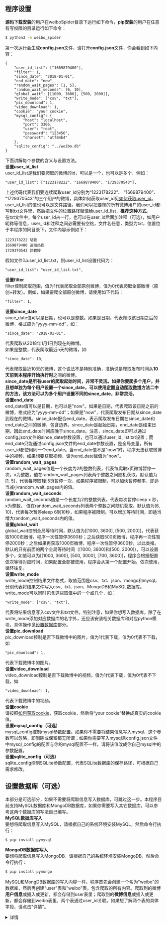 ## 程序设置
**源码下载安装**的用户在weiboSpider目录下运行如下命令，**pip安装**的用户在任意有写权限的目录运行如下命令：
```bash
$ python3 -m weibo_spider
```
第一次运行会生成**config.json**文件，请打开**config.json**文件，你会看到如下内容：
```
{
    "user_id_list": ["1669879400"],
    "filter": 1,
    "since_date": "2018-01-01",
    "end_date": "now",
    "random_wait_pages": [1, 5],
    "random_wait_seconds": [6, 10],
    "global_wait": [[1000, 3600], [500, 2000]],    
    "write_mode": ["csv", "txt"],
    "pic_download": 1,
    "video_download": 1,
    "cookie": "your cookie",
    "mysql_config": {
        "host": "localhost",
        "port": 3306,
        "user": "root",
        "password": "123456",
        "charset": "utf8mb4"
    },
    "sqlite_config": "../weibo.db"
}
```
下面讲解每个参数的含义与设置方法。<br>
**设置user_id_list**<br>
user_id_list是我们要爬取的微博的id，可以是一个，也可以是多个，例如：
```
"user_id_list": ["1223178222", "1669879400", "1729370543"],
```
上述代码代表我们要连续爬取user_id分别为“1223178222”、 “1669879400”、 “1729370543”的三个用户的微博，具体如何获取user_id见[如何获取user_id](https://github.com/dataabc/weiboSpider/blob/master/docs/userid.md)。<br>
user_id_list的值也可以是文件路径，我们可以把要爬的所有微博用户的user_id都写到txt文件里，然后把文件的位置路径赋值给user_id_list，**推荐这种方式**。<br>
在txt文件中，每个user_id占一行，也可以在user_id后面加注释（可选），如用户昵称等信息，user_id和注释之间必需要有空格，文件名任意，类型为txt，位置位于本程序的同目录下，文件内容示例如下：
```
1223178222 胡歌
1669879400 迪丽热巴
1729370543 郭碧婷
```
假如文件叫user_id_list.txt，则user_id_list设置代码为：
```
"user_id_list": "user_id_list.txt",
```
**设置filter**<br>
filter控制爬取范围，值为1代表爬取全部原创微博，值为0代表爬取全部微博（原创+转发）。例如，如果要爬全部原创微博，请使用如下代码：
```
"filter": 1,
```
**设置since_date**<br>
since_date值可以是日期，也可以是整数。如果是日期，代表爬取该日期之后的微博，格式应为“yyyy-mm-dd”，如：
```
"since_date": "2018-01-01",
```
代表爬取从2018年1月1日到现在的微博。<br>
如果是整数，代表爬取最近n天的微博，如:
```
"since_date": 10,
```
代表爬取最近10天的微博，这个说法不是特别准确，准确说是爬取发布时间从**10天前到本程序开始执行时**之间的微博。<br>
**since_date是所有user的爬取起始时间，非常不灵活。如果你要爬多个用户，并且想单独为每个用户设置一个since_date，可以使用[定期自动爬取微博](https://github.com/dataabc/weiboSpider/blob/master/docs/automation.md)方法二中的方法，该方法可以为多个用户设置不同的since_date，非常灵活。**<br>
**设置end_date**<br>
end_date值可以是日期，也可以是"now"。如果是日期，代表爬取该日期之前的微博，格式应为“yyyy-mm-dd”；如果是"now"，代表爬取发布日期从since_date到现在的微博。since_date配合end_date，表示爬取发布日期在since_date和end_date之间的微博，包含边界。since_date是起始日期，end_date是结束日期，因此end_date时间应晚于since_date。注意，since_date即可以通过config.json文件的since_date参数设置，也可以通过user_id_list.txt设置；而end_date只能通过config.json文件的end_date参数设置，是全局变量，所有user_id都使用同一个end_date。当end_date值不是"now"时，程序无法获取微博中的视频，如果想要获取视频，请为end_date赋值为"now"。<br>
**设置random_wait_pages**<br>
random_wait_pages值是一个长度为2的整数列表，代表每爬取x页微博暂停一次，x为整数，值在random_wait_pages列表两个整数之间随机获取。默认值为[1, 5]，代表每爬取1到5页暂停一次，如果程序被限制，可以加快暂停频率，即适当减小random_wait_pages内的值。<br>
**设置random_wait_seconds**<br>
random_wait_seconds值是一个长度为2的整数列表，代表每次暂停sleep x 秒，x为整数， 值在random_wait_seconds列表两个整数之间随机获取。默认值为[6, 10]，代表每次暂停sleep 6到10秒，如果程序被限制，可以增加等待时间，即适当增大random_wait_seconds内的值。<br>
**设置global_wait**<br>
global_wait控制全局等待时间，默认值为[[1000, 3600], [500, 2000]]，代表获取1000页微博，程序一次性暂停3600秒；之后获取500页微博，程序再一次性暂停2000秒；之后如果再获取1000页微博，程序一次性暂停3600秒，以此类推。默认的只有前面的两个全局等待时间（[1000, 3600]和[500, 2000]），可以设置多个，如值可以为[[1000, 3600], [500, 3000], [700, 3600]]，程序会根据配置依次等待对应时间，如果配置全部被使用，程序会从第一个配置开始，依次使用，循环往复。<br>
**设置write_mode**<br>
write_mode控制结果文件格式，取值范围是csv、txt、json、mongo和mysql，分别代表将结果文件写入csv、txt、json、MongoDB和MySQL数据库。write_mode可以同时包含这些取值中的一个或几个，如：
```
"write_mode": ["csv", "txt"],
```
代表将结果信息写入csv文件和txt文件。特别注意，如果你想写入数据库，除了在write_mode添加对应数据库的名字外，还应该安装相关数据库和对应python模块，具体操作见[设置数据库](https://github.com/dataabc/weiboSpider/blob/master/docs/settings.md#设置数据库可选)部分。<br>
**设置pic_download**<br>
pic_download控制是否下载微博中的图片，值为1代表下载，值为0代表不下载，如
```
"pic_download": 1,
```
代表下载微博中的图片。<br>
**设置video_download**<br>
video_download控制是否下载微博中的视频，值为1代表下载，值为0代表不下载，如
```
"video_download": 1,
```
代表下载微博中的视频。<br>
**设置cookie**<br>
请按照[如何获取cookie](https://github.com/dataabc/weiboSpider/blob/master/docs/cookie.md)，获取cookie，然后将“your cookie”替换成真实的cookie值。<br>
**设置mysql_config（可选）**<br>
mysql_config控制mysql参数配置。如果你不需要将结果信息写入mysql，这个参数可以忽略，即删除或保留都无所谓；如果你需要写入mysql且config.json文件中mysql_config的配置与你的mysql配置不一样，请将该值改成你自己mysql中的参数配置。<br>
**设置sqlite_config（可选）**<br>
sqlite_config控制SQLite参数配置，代表SQLite数据库的保存路径，可根据自己需求修改。

## 设置数据库（可选）
本部分是可选部分，如果不需要将爬取信息写入数据库，可跳过这一步。本程序目前支持MySQL数据库和MongoDB数据库，如果你需要写入其它数据库，可以参考这两个数据库的写法自己编写。<br>
**MySQL数据库写入**<br>
要想将爬取信息写入MySQL，请根据自己的系统环境安装MySQL，然后命令行执行：
```bash
$ pip install pymysql
```
**MongoDB数据库写入**<br>
要想将爬取信息写入MongoDB，请根据自己的系统环境安装MongoDB，然后命令行执行：
```bash
$ pip install pymongo
```
MySQL和MongDB数据库的写入内容一样。程序首先会创建一个名为"weibo"的数据库，然后再创建"user"表和"weibo"表，包含爬取的所有内容。爬取到的微博**用户信息**或插入或更新，都会存储到user表里；爬取到的**微博信息**或插入或更新，都会存储到weibo表里，两个表通过user_id关联。如果想了解两个表的具体字段，请点击"详情"。
<details>
<summary>详情</summary>
 
**user表**<br>
**id**：存储用户id，如"1669879400"；<br>
**nickname**：存储用户昵称，如"Dear-迪丽热巴"；<br>
**gender**：存储用户性别；<br>
**location**：存储用户所在地；<br>
**birthday**：存储用户出生日期；<br>
**description**：存储用户简介；<br>
**verified_reason**：存储用户认证；<br>
**talent**：存储用户标签；<br>
**education**：存储用户学习经历；<br>
**work**：存储用户工作经历；<br>
**weibo_num**：存储微博数；<br>
**following**：存储关注数；<br>
**followers**：存储粉丝数。<br>
***
**weibo表**<br>
**id**：存储微博id；<br>
**user_id**：存储微博发布者的用户id，如"1669879400"；<br>
**content**：存储微博正文；<br>
**article_url**：存储微博中头条文章的url，若微博中不存在头条文章，则值为''；<br>
**original_pictures**：存储原创微博的原始图片url和转发微博转发理由中的图片url。若某条微博有多张图片，则存储多个url，以英文逗号分割；若某微博没有图片，则值为"无"；<br>
**retweet_pictures**：存储被转发微博中的原始图片url。当最新微博为原创微博或者为没有图片的转发微博时，则值为"无"，否则为被转发微博的图片url。若有多张图片，则存储多个url，以英文逗号分割；<br>
**publish_place**：存储微博的发布位置。如果某条微博没有位置信息，则值为"无"；<br>
**publish_time**：存储微博的发布时间；<br>
**up_num**：存储微博获得的点赞数；<br>
**retweet_num**：存储微博获得的转发数；<br>
**comment_num**：存储微博获得的评论数；<br>
**publish_tool**：存储微博的发布工具。

</details>
